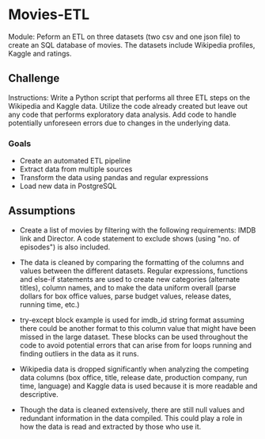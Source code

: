 # Movies-ETL
Module: Peform an ETL on three datasets (two csv and one json file) to create an SQL database of movies. The datasets include Wikipedia profiles, Kaggle and ratings. 

## Challenge
Instructions: Write a Python script that performs all three ETL steps on the Wikipedia and Kaggle data. Utilize the code already created but leave out any code that performs exploratory data analysis. Add code to handle potentially unforeseen errors due to changes in the underlying data.

### Goals
- Create an automated ETL pipeline
- Extract data from multiple sources
- Transform the data using pandas and regular expressions
- Load new data in PostgreSQL

## Assumptions
- Create a list of movies by filtering with the following requirements: IMDB link and Director. A code statement to exclude shows (using "no. of episodes") is also included. 

- The data is cleaned by comparing the formatting of the columns and values between the different datasets. Regular expressions, functions and else-if statements are used to create new categories (alternate titles), column names, and to make the data uniform overall (parse dollars for box office values, parse budget values, release dates, running time, etc.)

- try-except block example is used for imdb_id string format assuming there could be another format to this column value that might have been missed in the large dataset. These blocks can be used throughout the code to avoid potential errors that can arise from for loops running and finding outliers in the data as it runs.

- Wikipedia data is dropped significantly when analyzing the competing data columns (box office, title, release date, production company, run time, language) and Kaggle data is used because it is more readable and descriptive.

- Though the data is cleaned extensively, there are still null values and redundant information in the data compiled. This could play a role in how the data is read and extracted by those who use it.
